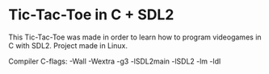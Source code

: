 # Tic-Tac-Toe in C + SDL2
This Tic-Tac-Toe was made in order to learn how to program videogames in C with SDL2. 
Project made in Linux.

Compiler C-flags: -Wall -Wextra -g3 -lSDL2main -lSDL2 -lm -ldl
